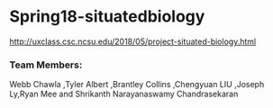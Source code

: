 # Spring18-situatedbiology

http://uxclass.csc.ncsu.edu/2018/05/project-situated-biology.html

### Team Members:

Webb Chawla ,Tyler Albert ,Brantley Collins ,Chengyuan LIU ,Joseph Ly,Ryan Mee 
and 
Shrikanth Narayanaswamy Chandrasekaran
